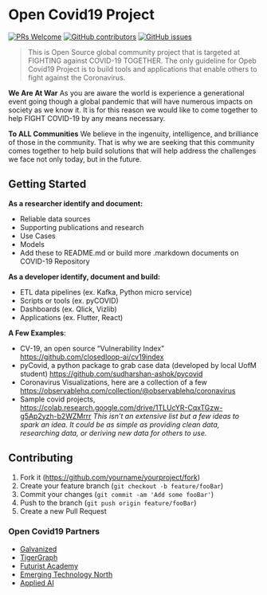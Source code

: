 # Open Covid19 Project
[![PRs Welcome](https://img.shields.io/badge/PRs-welcome-brightgreen.svg?style=flat-square)](http://makeapullrequest.com)
[![GitHub contributors](https://img.shields.io/github/contributors/Naereen/StrapDown.js.svg)](https://github.com/opencovid-19/data/graphs/contributors)
[![GitHub issues](https://img.shields.io/github/issues/Naereen/StrapDown.js.svg)](https://github.com/opencovid-19/data/issues)

> This is Open Source global community project that is targeted at FIGHTING against COVID-19 TOGETHER. The only guideline for Opeb Covid19 Project is to build tools and applications that enable others to fight against the Coronavirus.

**We Are At War**
As you are aware the world is experience a generational event going though a global pandemic that will have numerous impacts on society as we know it. It is for this reason we would like to come together to help FIGHT COVID-19 by any means necessary.

**To ALL Communities**
We believe in the ingenuity, intelligence, and brilliance of those in the community. That is why we are seeking that this community comes together to help build solutions that will help address the challenges we face not only today, but in the future.

## Getting Started

**As a researcher identify and document:**
- Reliable data sources
- Supporting publications and research
- Use Cases
- Models
- Add these to README.md or build more .markdown documents on COVID-19 Repository

**As a developer identify, document and build:**
- ETL data pipelines (ex. Kafka, Python micro service)
- Scripts or tools (ex. pyCOVID)
- Dashboards (ex. Qlick, Vizlib)
- Applications (ex. Flutter, React)

**A Few Examples**:
* CV-19, an open source “Vulnerability Index” https://github.com/closedloop-ai/cv19index
* pyCovid, a python package to grab case data (developed by local UofM student) https://github.com/sudharshan-ashok/pycovid
* Coronavirus Visualizations, here are a collection of a few https://observablehq.com/collection/@observablehq/coronavirus
* Sample covid projects, https://colab.research.google.com/drive/1TLUcYR-CqxTGzw-g5Ap2yzh-b2WZMrrr
*This isn’t an extensive list but a few ideas to spark an idea. It could be as simple as providing clean data, researching data, or deriving new data for others to use.*

## Contributing

1. Fork it (<https://github.com/yourname/yourproject/fork>)
2. Create your feature branch (`git checkout -b feature/fooBar`)
3. Commit your changes (`git commit -am 'Add some fooBar'`)
4. Push to the branch (`git push origin feature/fooBar`)
5. Create a new Pull Request

### Open Covid19 Partners
* [Galvanized](https://www.galvanize.com/)
* [TigerGraph](https://tigergraph.com)
* [Futurist Academy](https://futuristacademy.org)
* [Emerging Technology North](https://www.meetup.com/applied_ai)
* [Applied AI](https://www.meetup.com/applied_ai)

